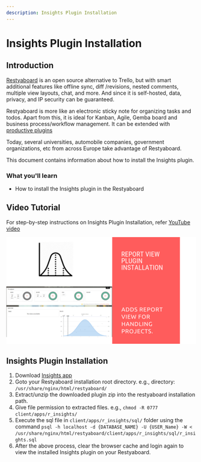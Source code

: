 ```yaml
---
description: Insights Plugin Installation
---
```


# Insights Plugin Installation

## Introduction

[Restyaboard](https://restya.com/board) is an open source alternative to Trello, but with smart additional features like offline sync, diff /revisions, nested comments, multiple view layouts, chat, and more. And since it is self-hosted, data, privacy, and IP security can be guaranteed.

Restyaboard is more like an electronic sticky note for organizing tasks and todos. Apart from this, it is ideal for Kanban, Agile, Gemba board and business process/workflow management. It can be extended with [productive plugins](https://restya.com/board/apps "productive plugins")

Today, several universities, automobile companies, government organizations, etc from across Europe take advantage of Restyaboard.

This document contains information about how to install the Insights plugin.

### What you'll learn

*   How to install the Insights plugin in the Restyaboard

## Video Tutorial

For step-by-step instructions on Insights Plugin Installation, refer [YouTube video](https://www.youtube.com/watch?v=anvfjJYM0yw "Watch video on Insights Plugin Installation")

[![Insights Plugin Installation](insights_plugin_installation.png)](https://www.youtube.com/watch?v=anvfjJYM0yw "Watch video on Insights Plugin Installation")

## Insights Plugin Installation

1.  Download [Insights app](https://restya.com/board/apps/r_insights "Insights app")
2.  Goto your Restyaboard installation root directory. e.g., directory: `/usr/share/nginx/html/restyaboard/`
3.  Extract/unzip the downloaded plugin zip into the restyaboard installation path.
4.  Give file permission to extracted files. e.g., `chmod -R 0777 client/apps/r_insights/`
5.  Execute the sql file in `client/apps/r_insights/sql/` folder using the command `psql -h localhost -d {DATABASE_NAME} -U {USER_Name} -W < /usr/share/nginx/html/restyaboard/client/apps/r_insights/sql/r_insights.sql`
6.  After the above process, clear the browser cache and login again to view the installed Insights plugin on your Restyaboard.